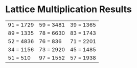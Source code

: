 # Lattice Multiplication Results

|   |   |   |
|---|---|---|
| 91 = 1729 | 59 = 3481 | 39 = 1365 |
| 89 = 1335 | 78 = 6630 | 83 = 1743 |
| 52 = 4836 | 76 = 836 | 71 = 2201 |
| 34 = 1156 | 73 = 2920 | 45 = 1485 |
| 51 = 510 | 97 = 1552 | 57 = 1938 |
